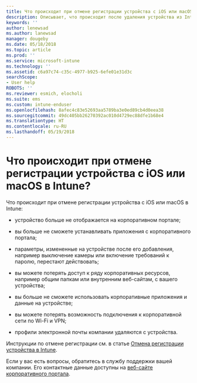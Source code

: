 ```yaml
---
title: Что происходит при отмене регистрации устройства с iOS или macOS?
description: Описывает, что происходит после удаления устройства из Intune.
keywords: ''
author: lenewsad
ms.author: lanewsad
manager: dougeby
ms.date: 05/18/2018
ms.topic: article
ms.prod: ''
ms.service: microsoft-intune
ms.technology: ''
ms.assetid: c6a97c74-c35c-4977-b925-6efe01e31d3c
searchScope:
- User help
ROBOTS: ''
ms.reviewer: esmich, elocholi
ms.suite: ems
ms.custom: intune-enduser
ms.openlocfilehash: 8afec4c83e52693aa5789ba3e0ed89cb4d0eea38
ms.sourcegitcommit: 49dc405bb26270392ac010d4729ec88dfe1b68e4
ms.translationtype: HT
ms.contentlocale: ru-RU
ms.lasthandoff: 05/19/2018
---
```

# <a name="what-happens-if-you-unenroll-your-ios-or-macos-device-from-intune"></a>Что происходит при отмене регистрации устройства с iOS или macOS в Intune?

Что происходит при отмене регистрации устройства с iOS или macOS в Intune:

-   устройство больше не отображается на корпоративном портале;

-   вы больше не сможете устанавливать приложения с корпоративного портала;

-   параметры, измененные на устройстве после его добавления, например выключение камеры или включение требований к паролю, перестают действовать;

-   вы можете потерять доступ к ряду корпоративных ресурсов, например общим папкам или внутренним веб-сайтам, с вашего устройства;

-   вы больше не сможете использовать корпоративные приложения и данные на устройстве;

-   вы можете потерять возможность подключения к корпоративной сети по Wi-Fi и VPN;

-   профили электронной почты компании удаляются с устройства.

Инструкции по отмене регистрации см. в статье [Отмена регистрации устройства в Intune](unenroll-your-device-from-intune-ios.md).

Если у вас есть вопросы, обратитесь в службу поддержки вашей компании. Его контактные данные доступны на [веб-сайте корпоративного портала](https://portal.manage.microsoft.com#HelpDeskDialog).
